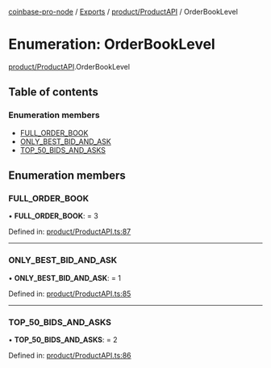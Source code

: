 [coinbase-pro-node](../README.md) / [Exports](../modules.md) / [product/ProductAPI](../modules/product_productapi.md) / OrderBookLevel

# Enumeration: OrderBookLevel

[product/ProductAPI](../modules/product_productapi.md).OrderBookLevel

## Table of contents

### Enumeration members

- [FULL\_ORDER\_BOOK](product_productapi.orderbooklevel.md#full_order_book)
- [ONLY\_BEST\_BID\_AND\_ASK](product_productapi.orderbooklevel.md#only_best_bid_and_ask)
- [TOP\_50\_BIDS\_AND\_ASKS](product_productapi.orderbooklevel.md#top_50_bids_and_asks)

## Enumeration members

### FULL\_ORDER\_BOOK

• **FULL\_ORDER\_BOOK**: = 3

Defined in: [product/ProductAPI.ts:87](https://github.com/bennycode/coinbase-pro-node/blob/004782e/src/product/ProductAPI.ts#L87)

___

### ONLY\_BEST\_BID\_AND\_ASK

• **ONLY\_BEST\_BID\_AND\_ASK**: = 1

Defined in: [product/ProductAPI.ts:85](https://github.com/bennycode/coinbase-pro-node/blob/004782e/src/product/ProductAPI.ts#L85)

___

### TOP\_50\_BIDS\_AND\_ASKS

• **TOP\_50\_BIDS\_AND\_ASKS**: = 2

Defined in: [product/ProductAPI.ts:86](https://github.com/bennycode/coinbase-pro-node/blob/004782e/src/product/ProductAPI.ts#L86)
